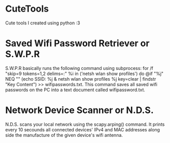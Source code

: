 # CuteTools
Cute tools I created using python :3

# Saved Wifi Password Retriever or S.W.P.R
S.W.P.R basically runs the following command using subprocess: for /f "skip=9 tokens=1,2 delims=:" %i in (\'netsh wlan show profiles\') do @if "%j" NEQ "" (echo SSID: %j & netsh wlan show profiles %j key=clear | findstr "Key Content") >> wifipasswords.txt.
This command saves all saved wifi passwords on the PC into a text document called wifipassword.txt.

# Network Device Scanner or N.D.S.
N.D.S. scans your local network using the scapy.arping() command. It prints every 10 secounds all connected devices' IPv4 and MAC addresses along side the manufacture of the given device's wifi antenna.
